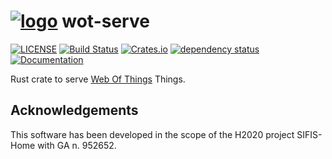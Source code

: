 # [![logo](https://github.com/sifis-home/wot/raw/master/assets/wot-rust-icon.svg)](https://docs.rs/wot-td) wot-serve

[![LICENSE](https://img.shields.io/badge/license-MIT-blue.svg)](LICENSE)
[![Build Status](https://github.com/sifis-home/wot-serve/workflows/wot-serve/badge.svg)](https://github.com/sifis-home/wot-serve/actions)
[![Crates.io](https://img.shields.io/crates/v/wot-serve.svg)](https://crates.io/crates/wot-serve)
[![dependency status](https://deps.rs/repo/github/sifis-home/wot-serve/status.svg)](https://deps.rs/repo/github/sifis-home/wot-serve)
[![Documentation](https://docs.rs/wot-serve/badge.svg)](https://docs.rs/wot-serve/)


Rust crate to serve [Web Of Things](https://www.w3.org/WoT/) Things.

## Acknowledgements

This software has been developed in the scope of the H2020 project SIFIS-Home with GA n. 952652.
